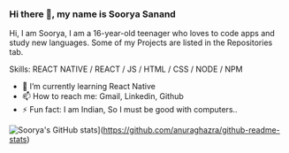 ### Hi there 👋, my name is Soorya Sanand
Hi, I am Soorya, I am a 16-year-old teenager who loves to code apps and study new languages. Some of my Projects are listed in the Repositories tab. 

Skills: REACT NATIVE / REACT / JS / HTML / CSS / NODE / NPM

- 🌱 I’m currently learning React Native 
- 📫 How to reach me: Gmail, Linkedin, Github 
- ⚡ Fun fact: I am Indian, So I must be good with computers..  


![Soorya's GitHub stats](https://github-readme-stats.vercel.app/api?username=Sooryasanand&show_icons=true&theme=highcontrast)](https://github.com/anuraghazra/github-readme-stats)
